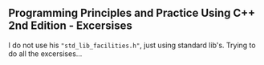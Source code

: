 ## Programming Principles and Practice Using C++ 2nd Edition - Excersises
I do not use his ```"std_lib_facilities.h"```, just using standard lib's.
Trying to do all the excersises...
